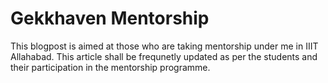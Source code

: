 # Gekkhaven Mentorship

This blogpost is aimed at those who are taking mentorship under me in IIIT Allahabad. This article shall be frequnetly updated as per the students and their participation in the mentorship programme.